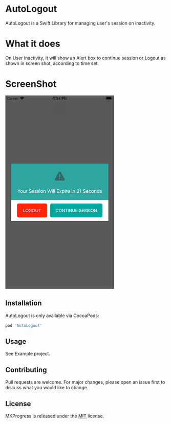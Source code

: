 # AutoLogout

AutoLogout is a Swift Library for managing user's session on inactivity. 

# What it does

On User Inactivity, it will show an Alert box to continue session or Logout as shown in screen shot, according to time set.

# ScreenShot
![alt text](https://github.com/AdnanYousaf813/AutoLogout/blob/main/Simulator%20Screen%20Shot%20-%20iPhone%208%20-%202021-08-26%20at%2016.34.58.png)

## Installation
AutoLogout is only available via CocoaPods: 
```bash
pod 'AutoLogout'
```

## Usage
See Example project.


## Contributing
Pull requests are welcome. For major changes, please open an issue first to discuss what you would like to change.

## License
MKProgress is released under the [MIT](https://choosealicense.com/licenses/mit/) license.
